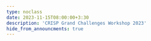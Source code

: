 ```yaml
---
type: noclass
date: 2023-11-15T08:00:00+3:30
description: 'CRISP Grand Challenges Workshop 2023'
hide_from_announcments: true
---
```

